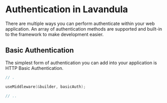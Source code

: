 # Authentication in Lavandula

There are multiple ways you can perform authenticate within your web application. An array of authentication methods are supported and built-in to the framework to make development easier.


## Basic Authentication

The simplest form of authentication you can add into your application is HTTP Basic Authentication.

```c
// .

useMiddleware(&builder, basicAuth);

// ..
```
